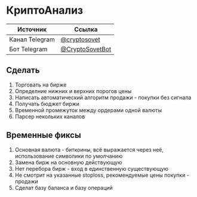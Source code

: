 # КриптоАнализ

Источник | Ссылка
---|---
Канал Telegram | [@cryptosovet](https://t.me/cryptosovet)
Бот Telegram | [@CryptoSovetBot](https://t.me/CryptoSovetBot)

Сделать
---
1. Торговать на бирже
10. Определние нижних и верхних порогов цены
4. Написать автоматический алгоритм продажи - покупки без сигнала
5. Получать бюджет биржи
6. Временной промежуток между ордерами одной валюты
7. Парсер некольких каналов

Временные фиксы
---
1. Основная валюта - биткоины, всё выражается через неё, использование символики по умолчанию
2. Замена бирж на основную действующую
3. Нет перебора бирж - вход в единственную существующую
4. Не смотрит на указанные stoploss, рекомендуемые цены покупки - продажи
5. Сделат базу баланса и базу операций
